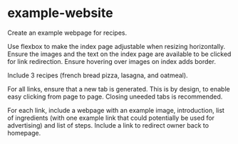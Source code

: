 # example-website
Create an example webpage for recipes.

Use flexbox to make the index page adjustable when resizing horizontally. Ensure the images and the text on the index page are available to be clicked for link redirection. Ensure hovering over images on index adds border. 

Include 3 recipes (french bread pizza, lasagna, and oatmeal).

For all links, ensure that a new tab is generated. This is by design, to enable easy clicking from page to page. Closing uneeded tabs is recommended.

For each link, include a webpage with an example image, introduction, list of ingredients (with one example link that could potentially be used for advertising) and list of steps. Include a link to redirect owner back to homepage.
